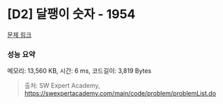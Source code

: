 # [D2] 달팽이 숫자 - 1954 

[문제 링크](https://swexpertacademy.com/main/code/problem/problemDetail.do?contestProbId=AV5PobmqAPoDFAUq) 

### 성능 요약

메모리: 13,560 KB, 시간: 6 ms, 코드길이: 3,819 Bytes



> 출처: SW Expert Academy, https://swexpertacademy.com/main/code/problem/problemList.do
